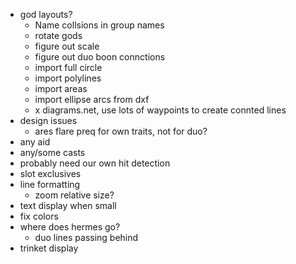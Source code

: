 - god layouts?
  - Name collsions in group names
  - rotate gods
  - figure out scale
  - figure out duo boon connctions
  - import full circle
  - import polylines
  - import areas
  - import ellipse arcs from dxf
  - x diagrams.net, use lots of waypoints to create connted lines
- design issues
  - ares flare preq for own traits, not for duo?
- any aid
- any/some casts
- probably need our own hit detection
- slot exclusives
- line formatting
  - zoom relative size?
- text display when small
- fix colors
- where does hermes go?
  - duo lines passing behind
- trinket display
